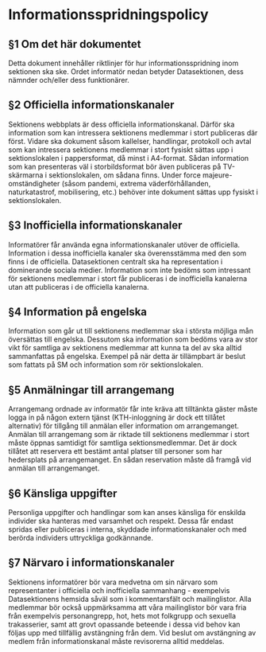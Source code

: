 Informationsspridningspolicy
================================

§1 Om det här dokumentet
---------------------

Detta dokument innehåller riktlinjer för hur informationsspridning inom sektionen ska ske. Ordet informatör nedan betyder Datasektionen, dess nämnder och/eller dess funktionärer.

§2 Officiella informationskanaler
------------------------------

Sektionens webbplats är dess officiella informationskanal. Därför ska information som kan intressera sektionens medlemmar i stort publiceras där först. Vidare ska dokument såsom kallelser, handlingar, protokoll och avtal som kan intressera sektionens medlemmar i stort fysiskt sättas upp i sektionslokalen i pappersformat, då minst i A4-format. Sådan information som kan presenteras väl i storbildsformat bör även publiceras på TV-skärmarna i sektionslokalen, om sådana finns. Under force majeure-omständigheter (såsom pandemi, extrema väderförhållanden, naturkatastrof, mobilisering, etc.) behöver inte dokument sättas upp fysiskt i sektionslokalen.

§3 Inofficiella informationskanaler
--------------------------------

Informatörer får använda egna informationskanaler utöver de officiella. Information i dessa inofficiella kanaler ska överensstämma med den som finns i de officiella. Datasektionen centralt ska ha representation i dominerande sociala medier. Information som inte bedöms som intressant för sektionens medlemmar i stort får publiceras i de inofficiella kanalerna utan att publiceras i de officiella kanalerna.

§4 Information på engelska
-----------------------

Information som går ut till sektionens medlemmar ska i största möjliga mån översättas till engelska. Dessutom ska information som bedöms vara av stor vikt för samtliga av sektionens medlemmar att kunna ta del av ska alltid sammanfattas på engelska. Exempel på när detta är tillämpbart är beslut som fattats på SM och information som rör sektionslokalen.

§5 Anmälningar till arrangemang
----------------------------

Arrangemang ordnade av informatör får inte kräva att tilltänkta gäster måste logga in på någon extern tjänst (KTH-inloggning är dock ett tillåtet alternativ) för tillgång till anmälan eller information om arrangemanget. Anmälan till arrangemang som är riktade till sektionens medlemmar i stort måste öppnas samtidigt för samtliga sektionsmedlemmar. Det är dock tillåtet att reservera ett bestämt antal platser till personer som har hedersplats på arrangemanget. En sådan reservation måste då framgå vid anmälan till arrangemanget.

§6 Känsliga uppgifter
------------------

Personliga uppgifter och handlingar som kan anses känsliga för enskilda individer ska hanteras med varsamhet och respekt. Dessa får endast spridas eller publiceras i interna, skyddade informationskanaler och med berörda individers uttryckliga godkännande.

§7 Närvaro i informationskanaler
-----------------------------

Sektionens informatörer bör vara medvetna om sin närvaro som representanter i officiella och inofficiella sammanhang - exempelvis Datasektionens hemsida såväl som i kommentarsfält och mailinglistor. Alla medlemmar bör också uppmärksamma att våra mailinglistor bör vara fria från exempelvis personangrepp, hot, hets mot folkgrupp och sexuella trakasserier, samt att grovt opassande beteende i dessa vid behov kan följas upp med tillfällig avstängning från dem. Vid beslut om avstängning av medlem från informationskanal måste revisorerna alltid meddelas.

